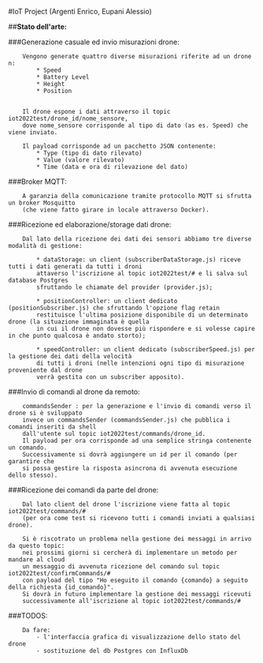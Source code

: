 #IoT Project (Argenti Enrico, Eupani Alessio)


##**Stato dell'arte:**  




###Generazione casuale ed invio misurazioni drone:

        Vengono generate quattro diverse misurazioni riferite ad un drone n:
            * Speed
            * Battery Level
            * Height
            * Position


        Il drone espone i dati attraverso il topic iot2022test/drone_id/nome_sensore, 
        dove nome_sensore corrisponde al tipo di dato (as es. Speed) che viene inviato. 

        Il payload corrisponde ad un pacchetto JSON contenente:
            * Type (tipo di dato rilevato)
            * Value (valore rilevato)
            * Time (data e ora di rilevazione del dato)


 
###Broker MQTT:

        A garanzia della comunicazione tramite protocollo MQTT si sfrutta un broker Mosquitto 
        (che viene fatto girare in locale attraverso Docker). 


    
###Ricezione ed elaborazione/storage dati drone:
    
        Dal lato della ricezione dei dati dei sensori abbiamo tre diverse modalità di gestione:

            * dataStorage: un client (subscriberDataStorage.js) riceve tutti i dati generati da tutti i droni
            attaverso l'iscrizione al topic iot2022test/# e li salva sul database Postgres 
            sfruttando le chiamate del provider (provider.js);

            * positionController: un client dedicato (positionSubscriber.js) che sfruttando l'opzione flag retain
            restituisce l'ultima posizione disponibile di un determinato drone (la situazione immaginata è quella
            in cui il drone non dovesse più rispondere e si volesse capire in che punto qualcosa è andato storto);

            * speedController: un client dedicato (subscriberSpeed.js) per la gestione dei dati della velocità 
            di tutti i droni (nelle intenzioni ogni tipo di misurazione proveniente dal drone 
            verrà gestita con un subscriber apposito). 


    
###Invio di comandi al drone da remoto: 

        commandsSender : per la generazione e l'invio di comandi verso il drone si è sviluppato 
        invece un commandsSender (commandsSender.js) che pubblica i comandi inseriti da shell 
        dall'utente sul topic iot2022test/commands/drone_id. 
        Il payload per ora corrisponde ad una semplice stringa contenente un comando. 
        Successivamente si dovrà aggiungere un id per il comando (per garantire che
        si possa gestire la risposta asincrona di avvenuta esecuzione dello stesso). 

    
###Ricezione dei comandi da parte del drone:

        Dal lato client del drone l'iscrizione viene fatta al topic iot2022test/commands/#
        (per ora come test si ricevono tutti i comandi inviati a qualsiasi drone). 

        Si è riscotrato un problema nella gestione dei messaggi in arrivo da questo topic:
        nei prossimi giorni si cercherà di implementare un metodo per mandare al cloud
        un messaggio di avvenuta ricezione del comando sul topic iot2022test/confirmCommands/#
        con payload del tipo "Ho eseguito il comando {comando} a seguito della richiesta {id_comando}". 
        Si dovrà in futuro implementare la gestione dei messaggi ricevuti 
        successivamente all'iscrizione al topic iot2022test/commands/#


    
###TODOS: 

        Da fare: 
            - l'interfaccia grafica di visualizzazione dello stato del drone
            - sostituzione del db Postgres con InfluxDb